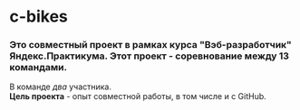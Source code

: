 # c-bikes   
### Это совместный проект в рамках курса "Вэб-разработчик" Яндекс.Практикума. Этот проект - соревнование между 13 командами.
В команде *два* участника.  
**Цель проекта** - опыт совместной работы, в том числе и с GitHub.
